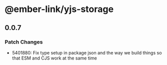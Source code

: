 # @ember-link/yjs-storage

## 0.0.7

### Patch Changes

- 5401880: Fix type setup in package json and the way we build things so that ESM and CJS work at the same time
